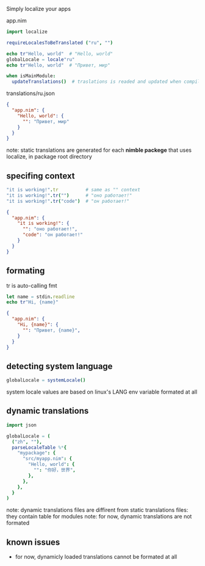 Simply localize your apps

app.nim
```nim
import localize

requireLocalesToBeTranslated ("ru", "")

echo tr"Hello, world"  # "Hello, world"
globalLocale = locale"ru"
echo tr"Hello, world"  # "Привет, мир"

when isMainModule:
  updateTranslations()  # traslations is readed and updated when compiling
```

translations/ru.json
```json
{
  "app.nim": {
    "Hello, world": {
      "": "Привет, мир"
    }
  }
}
```
note: static translations are generated for each **nimble packege** that uses localize, in package root directory

## specifing context
```nim
"it is working!".tr          # same as "" context
"it is working!".tr("")      # "оно работает!"
"it is working!".tr("code")  # "он работает!"
```

```json
{
  "app.nim": {
    "it is working!": {
      "": "оно работает!",
      "code": "он работает!"
    }
  }
}
```

## formating
tr is auto-calling fmt 
```nim
let name = stdin.readline
echo tr"Hi, {name}"
```

```json
{
  "app.nim": {
    "Hi, {name}": {
      "": "Привет, {name}",
    }
  }
}
```

## detecting system language
```nim
globalLocale = systemLocale()
```
system locale values are based on linux's LANG env variable formated at all

## dynamic translations
```nim
import json

globalLocale = (
  ("zh", ""),
  parseLocaleTable %*{
    "mypackage": {
      "src/myapp.nim": {
        "Hello, world": {
          "": "你好，世界",
        },
      },
    },
  }
)
```
note: dynamic translations files are diffirent from static translations files: they contain table for modules
note: for now, dynamic translations are not formated

## known issues
* for now, dynamicly loaded translations cannot be formated at all
